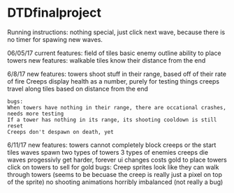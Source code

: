 # DTDfinalproject

Running instructions:
	nothing special, just click next wave, because there is no timer for spawing new waves.
	
06/05/17
    current features:
	field of tiles
	basic enemy outline
	ability to place towers
    new features:
    	walkable tiles know their distance from the end

6/8/17
    new features:
    	towers shoot stuff in their range, based off of their rate of fire
	Creeps display health as a number, purely for testing things
        creeps travel along tiles based on distance from the end

    bugs:
	When towers have nothing in their range, there are occational crashes, needs more testing
	If a tower has nothing in its range, its shooting cooldown is still reset
	Creeps don't despawn on death, yet

6/11/17
    new features:
        towers cannot completely block creeps or the start tiles
	waves spawn
	two types of towers
	3 types of enemies
	creeps die
	waves progessivly get harder, forever
	ui changes
	costs gold to place towers
	click on towers to sell for gold
    bugs:
	Creep sprites look like they can walk through towers (seems to be becuase the creep is really just a pixel on top of the sprite)
	no shooting animations
	horribly imbalanced (not really a bug)
	

